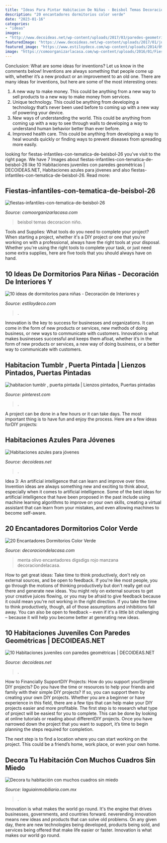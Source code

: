```yaml
---
title: "Ideas Para Pintar Habitacion De Niñas - Beisbol Temas Decoracion Niño"
description: "20 encantadores dormitorios color verde"
date: "2023-01-16"
categories:
- "ideas"
images:
- "http://www.decoideas.net/wp-content/uploads/2017/03/paredes-geometricas-1.jpg"
featuredImage: "https://www.decoideas.net/wp-content/uploads/2017/01/juveniles-azules-2.jpg"
featured_image: "https://www.estiloydeco.com/wp-content/uploads/2014/09/dormitorios-ninas-ideas5.jpg"
image: "https://comoorganizarlacasa.com/wp-content/uploads/2016/01/Fiestas-infantiles-con-tematica-de-beisbol-26.jpg"
---
```



Conclusion: What are some ideas for inventions? Let us know in the comments below!
Inventions are always something that people come up with, whether it’s a new product or an improvement to an old one. There are many ideas for inventions, but here are some of the most interesting ones:
1. A new way to make money. This could be anything from a new way to sell products to a new way to make money from services.
2. Unique technology. This could be anything from developing a technology that’s never been used before to coming up with a new way of powering your device.
3. New ways of understanding the world. This could be anything from coming up with a way to see through walls to developing a way to understand human behavior better than ever before. 
4. Improved health care. This could be anything from developing a way to heal wounds quickly or finding ways to prevent diseases from spreading more easily.

	

		
looking for fiestas-infantiles-con-tematica-de-beisbol-26 you've visit to the right page. We have 7 Images about fiestas-infantiles-con-tematica-de-beisbol-26 like 10 Habitaciones juveniles con paredes geométricas | DECOIDEAS.NET, Habitaciones azules para jóvenes and also fiestas-infantiles-con-tematica-de-beisbol-26. Read more:
		
    
## Fiestas-infantiles-con-tematica-de-beisbol-26

<img loading=lazy src="https://comoorganizarlacasa.com/wp-content/uploads/2016/01/Fiestas-infantiles-con-tematica-de-beisbol-26.jpg" onerror="this.onerror=null;this.src='https://tse4.mm.bing.net/th?id=OIP.O4Z1NZCOQhs_oL0-R44QhwHaLD&amp;pid=15.1';" alt="fiestas-infantiles-con-tematica-de-beisbol-26">

_Source: comoorganizarlacasa.com_

>beisbol temas decoracion niño. 

	

Tools and Supplies: What tools do you need to complete your project?
When starting a project, whether it's a DIY project or one that you're working on with a professional, always have the right tools at your disposal. Whether you're using the right tools to complete your task, or just need some extra supplies, here are five tools that you should always have on hand.

    
## 10 Ideas De Dormitorios Para Niñas - Decoración De Interiores Y

<img loading=lazy src="https://www.estiloydeco.com/wp-content/uploads/2014/09/dormitorios-ninas-ideas5.jpg" onerror="this.onerror=null;this.src='https://tse1.mm.bing.net/th?id=OIP.qoXfRm4I5p2iCIdz_SP5BQHaD4&amp;pid=15.1';" alt="10 ideas de dormitorios para niñas - Decoración de Interiores y">

_Source: estiloydeco.com_

>. 

	

Innovation is the key to success for businesses and organizations. It can come in the form of new products or services, new methods of doing business, or new ways to communicate with customers. Innovation is what makes businesses successful and keeps them afloat, whether it’s in the form of new products or services, a new way of doing business, or a better way to communicate with customers.

    
## Habitacion Tumblr , Puerta Pintada | Lienzos Pintados, Puertas Pintadas

<img loading=lazy src="https://i.pinimg.com/736x/5b/a6/33/5ba633d1ea431a4fc4a6a9fafc5e6113.jpg" onerror="this.onerror=null;this.src='https://tse4.mm.bing.net/th?id=OIP.XFeIM3rjyJC04y0MEcZJ-QHaJ3&amp;pid=15.1';" alt="habitacion tumblr , puerta pintada | Lienzos pintados, Puertas pintadas">

_Source: pinterest.com_

>. 

	

A project can be done in a few hours or it can take days. The most important thing is to have fun and enjoy the process. Here are a few ideas forDIY projects: 

    
## Habitaciones Azules Para Jóvenes

<img loading=lazy src="https://www.decoideas.net/wp-content/uploads/2017/01/juveniles-azules-2.jpg" onerror="this.onerror=null;this.src='https://tse1.mm.bing.net/th?id=OIP.-lsfRlJjSdGrxsEMnQLCvwHaLH&amp;pid=15.1';" alt="Habitaciones azules para jóvenes">

_Source: decoideas.net_

>. 

	

Idea 3: An artificial intelligence that can learn and improve over time.
Invention ideas are always something new and exciting to think about, especially when it comes to artificial intelligence. Some of the best ideas for artificial intelligence that have been proposed in the past include using machine learning algorithms to improve on your own skills, creating a virtual assistant that can learn from your mistakes, and even allowing machines to become self-aware.

    
## 20 Encantadores Dormitorios Color Verde

<img loading=lazy src="http://decoraciondelacasa.com/wp-content/uploads/2013/05/dormitorio-color-verde-14-500x329.jpg" onerror="this.onerror=null;this.src='https://tse3.mm.bing.net/th?id=OIP.sqPKFKZ2_6XyTGvVNvDMowHaE3&amp;pid=15.1';" alt="20 Encantadores Dormitorios Color Verde">

_Source: decoraciondelacasa.com_

>menta olivo encantadores digsdigs rojo manzana decoraciondelacasa. 

	

How to get great ideas: Take time to think productively, don't rely on external sources, and be open to feedback.
If you're like most people, you go through the motions of thinking productively but don't really get out there and generate new ideas. You might rely on external sources to get your creative juices flowing, or you may be afraid to give feedback because it could mean you're not working in the right direction. If you take the time to think productively, though, all of those assumptions and inhibitions fall away. You can also be open to feedback – even if it's a little bit challenging – because it will help you become better at generating new ideas.

    
## 10 Habitaciones Juveniles Con Paredes Geométricas | DECOIDEAS.NET

<img loading=lazy src="http://www.decoideas.net/wp-content/uploads/2017/03/paredes-geometricas-1.jpg" onerror="this.onerror=null;this.src='https://tse3.mm.bing.net/th?id=OIP.vU3PbbYH8yPgsrdgsHofgAHaJ_&amp;pid=15.1';" alt="10 Habitaciones juveniles con paredes geométricas | DECOIDEAS.NET">

_Source: decoideas.net_

>. 

	

How to Financially SupportDIY Projects: How do you support yourSimple DIY projects?
Do you have the time or resources to help your friends and family with their simple DIY projects? If so, you can support them by creating your own DIY projects. Whether you are a beginner or have experience in this field, there are a few tips that can help make your DIY projects easier and more profitable.
The first step is to research what type of project will be easiest for you to complete. This can be done by looking at online tutorials or reading about differentDIY projects. Once you have narrowed down the project that you want to support, it’s time to begin planning the steps required for completion.

The next step is to find a location where you can start working on the project. This could be a friend’s home, work place, or even your own home.

    
## Decora Tu Habitación Con Muchos Cuadros Sin Miedo

<img loading=lazy src="http://laguiainmobiliaria.com.mx/wp-content/uploads/2014/09/cuadros_para_decorar.jpeg" onerror="this.onerror=null;this.src='https://tse2.mm.bing.net/th?id=OIP.e1Sa-xezSBPbC36LJlTMKgHaJ4&amp;pid=15.1';" alt="Decora tu habitación con muchos cuadros sin miedo">

_Source: laguiainmobiliaria.com.mx_

>. 

	

Innovation is what makes the world go round. It's the engine that drives businesses, governments, and countries forward. neverending innovation means new ideas and products that can solve old problems. On any given day, there are new technologies being developed, products being sold, and services being offered that make life easier or faster. Innovation is what makes our world go round.

